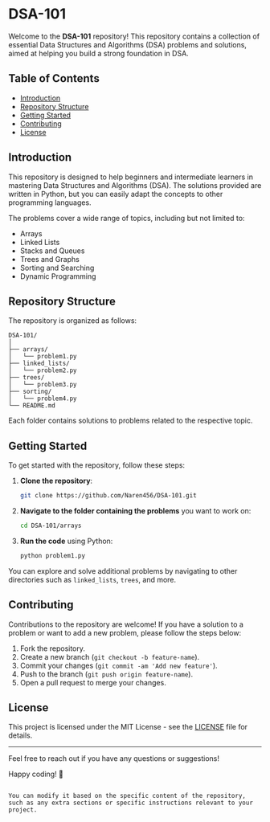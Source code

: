 
# DSA-101

Welcome to the **DSA-101** repository! This repository contains a collection of essential Data Structures and Algorithms (DSA) problems and solutions, aimed at helping you build a strong foundation in DSA.

## Table of Contents

- [Introduction](#introduction)
- [Repository Structure](#repository-structure)
- [Getting Started](#getting-started)
- [Contributing](#contributing)
- [License](#license)

## Introduction

This repository is designed to help beginners and intermediate learners in mastering Data Structures and Algorithms (DSA). The solutions provided are written in Python, but you can easily adapt the concepts to other programming languages.

The problems cover a wide range of topics, including but not limited to:
- Arrays
- Linked Lists
- Stacks and Queues
- Trees and Graphs
- Sorting and Searching
- Dynamic Programming

## Repository Structure

The repository is organized as follows:
```
DSA-101/
│
├── arrays/
│   └── problem1.py
├── linked_lists/
│   └── problem2.py
├── trees/
│   └── problem3.py
├── sorting/
│   └── problem4.py
└── README.md
```

Each folder contains solutions to problems related to the respective topic.

## Getting Started

To get started with the repository, follow these steps:

1. **Clone the repository**:
   ```bash
   git clone https://github.com/Naren456/DSA-101.git
   ```

2. **Navigate to the folder containing the problems** you want to work on:
   ```bash
   cd DSA-101/arrays
   ```

3. **Run the code** using Python:
   ```bash
   python problem1.py
   ```

You can explore and solve additional problems by navigating to other directories such as `linked_lists`, `trees`, and more.

## Contributing

Contributions to the repository are welcome! If you have a solution to a problem or want to add a new problem, please follow the steps below:

1. Fork the repository.
2. Create a new branch (`git checkout -b feature-name`).
3. Commit your changes (`git commit -am 'Add new feature'`).
4. Push to the branch (`git push origin feature-name`).
5. Open a pull request to merge your changes.

## License

This project is licensed under the MIT License - see the [LICENSE](LICENSE) file for details.

---

Feel free to reach out if you have any questions or suggestions!

Happy coding! 🚀
```

You can modify it based on the specific content of the repository, such as any extra sections or specific instructions relevant to your project.
